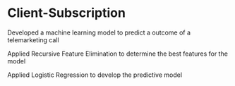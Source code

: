 # Client-Subscription

Developed a machine learning model to predict a outcome of a telemarketing call

Applied Recursive Feature Elimination to determine the best features for the model

Applied Logistic Regression to develop the predictive model

